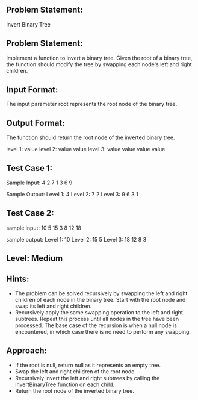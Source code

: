 ## Problem Statement:
Invert Binary Tree

## Problem Statement:
 Implement a function to invert a binary tree. Given the root of a binary tree, the function should modify the tree by swapping each node's left and right children.


## Input Format:
The input parameter root represents the root node of the binary tree.


## Output Format:
The function should return the root node of the inverted binary tree.

level 1: value
level 2: value value
level 3: value value value value

## Test Case 1:
Sample Input:
4 2 7 1 3 6 9

Sample Output:
Level 1: 4
Level 2: 7 2
Level 3: 9 6 3 1



## Test Case 2:
sample input: 
10 5 15 3 8 12 18

sample output:
Level 1: 10
Level 2: 15 5
Level 3: 18 12 8 3


## Level: Medium

## Hints:
- The problem can be solved recursively by swapping the left and right children of each node in the binary tree.
Start with the root node and swap its left and right children.
- Recursively apply the same swapping operation to the left and right subtrees.
Repeat this process until all nodes in the tree have been processed.
The base case of the recursion is when a null node is encountered, in which case there is no need to perform any swapping.

## Approach:
- If the root is null, return null as it represents an empty tree.
- Swap the left and right children of the root node.
- Recursively invert the left and right subtrees by calling the invertBinaryTree function on each child.
- Return the root node of the inverted binary tree.